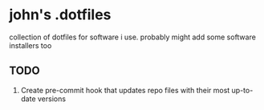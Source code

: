 # john's .dotfiles

collection of dotfiles for software i use. probably might add some software installers too

## TODO

1. Create pre-commit hook that updates repo files with their most up-to-date versions  
